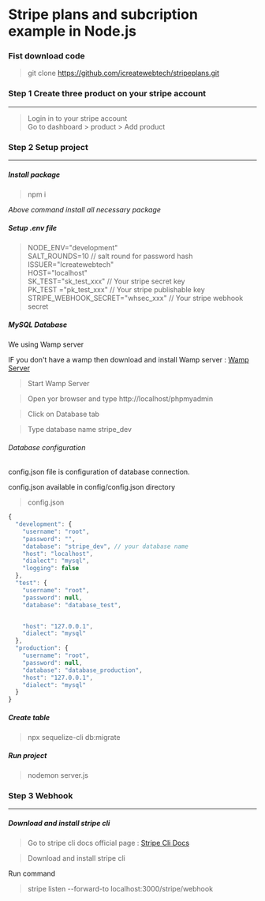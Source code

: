 # Stripe plans and subcription example in Node.js
### Fist download code
> git clone https://github.com/icreatewebtech/stripeplans.git
### Step 1 Create three product on your stripe account
---
> Login in to your stripe account\
> Go to dashboard > product > Add product

### Step 2 Setup project
---
##### Install package 
> npm i

_Above command install all necessary package_

##### Setup .env file 
> NODE_ENV="development"  <br />
> SALT_ROUNDS=10   // salt round for password hash <br />
> ISSUER="Icreatewebtech" <br />
> HOST="localhost" <br />
> SK_TEST="sk_test_xxx"     // Your stripe secret key <br />
> PK_TEST ="pk_test_xxx"   // Your stripe publishable key <br />
> STRIPE_WEBHOOK_SECRET="whsec_xxx"  // Your stripe webhook secret <br />

##### MySQL Database

We using Wamp server 

IF you don't have a wamp then download and install Wamp server : [Wamp Server](https://www.wampserver.com/en/)

> Start Wamp Server

> Open yor browser and type http://localhost/phpmyadmin

> Click on Database tab

> Type database name stripe_dev  

###### Database configuration

config.json file is configuration of database connection. 

config.json available in config/config.json directory

> config.json    

```JavaScript
{
  "development": {
    "username": "root",
    "password": "",
    "database": "stripe_dev", // your database name
    "host": "localhost",
    "dialect": "mysql", 
    "logging": false
  },
  "test": {
    "username": "root",
    "password": null,
    "database": "database_test",


    "host": "127.0.0.1",
    "dialect": "mysql"
  },
  "production": {
    "username": "root",
    "password": null,
    "database": "database_production",
    "host": "127.0.0.1",
    "dialect": "mysql"
  }
}
```
##### Create table
> npx sequelize-cli db:migrate

##### Run project
> nodemon server.js

### Step 3 Webhook 
***
##### Download and install stripe cli
> Go to stripe cli docs official page : [Stripe Cli Docs](https://stripe.com/docs/stripe-cli "Get started with the Stripe CLI")

> Download and install stripe cli 

Run command 

> stripe listen --forward-to localhost:3000/stripe/webhook



